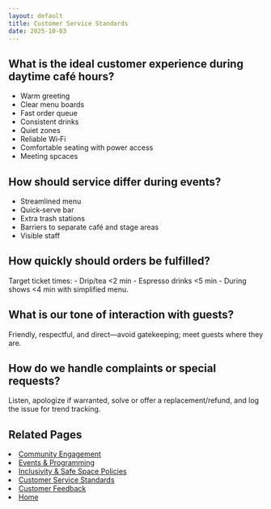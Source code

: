 ```yaml
---
layout: default
title: Customer Service Standards
date: 2025-10-03
---
```


## What is the ideal customer experience during daytime café hours?
- Warm greeting
- Clear menu boards
- Fast order queue
- Consistent drinks
- Quiet zones
- Reliable Wi‑Fi
- Comfortable seating with power access
- Meeting spcaces

## How should service differ during events?
- Streamlined menu
- Quick‑serve bar
- Extra trash stations
- Barriers to separate café and stage areas
- Visible staff

## How quickly should orders be fulfilled?
  Target ticket times:
    - Drip/tea <2 min
    - Espresso drinks <5 min
    - During shows <4 min with simplified menu.

## What is our tone of interaction with guests?
Friendly, respectful, and direct—avoid gatekeeping; meet guests where they are.

## How do we handle complaints or special requests?
Listen, apologize if warranted, solve or offer a replacement/refund, and log the issue for trend tracking.

## Related Pages
<li><a href="{{ site.baseurl }}/customers/community.html">Community Engagement</a></li>
<li><a href="{{ site.baseurl }}/customers/events.html">Events & Programming</a></li>
<li><a href="{{ site.baseurl }}/customers/policies.html">Inclusivity & Safe Space Policies</a></li>
<li><a href="{{ site.baseurl }}/customers/standards.html">Customer Service Standards</a></li>
<li><a href="{{ site.baseurl }}/customers/surveys.html">Customer Feedback</a></li>
<li><a href="{{ site.baseurl }}/index.html">Home</a></li>